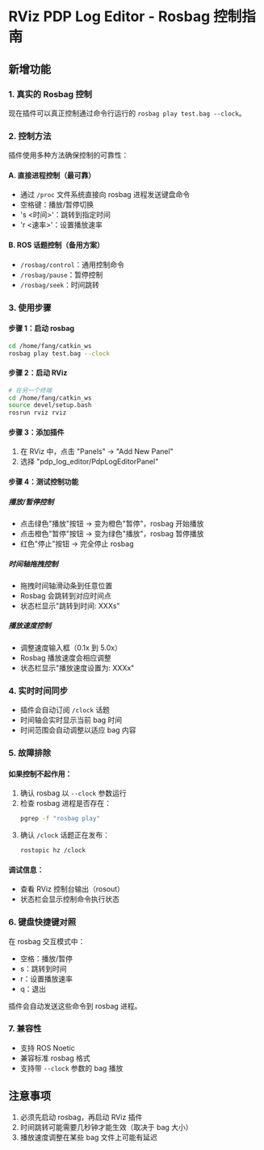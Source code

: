 # RViz PDP Log Editor - Rosbag 控制指南

## 新增功能

### 1. 真实的 Rosbag 控制
现在插件可以真正控制通过命令行运行的 `rosbag play test.bag --clock`。

### 2. 控制方法
插件使用多种方法确保控制的可靠性：

#### A. 直接进程控制（最可靠）
- 通过 `/proc` 文件系统直接向 rosbag 进程发送键盘命令
- 空格键：播放/暂停切换
- 's <时间>'：跳转到指定时间
- 'r <速率>'：设置播放速率

#### B. ROS 话题控制（备用方案）
- `/rosbag/control`：通用控制命令
- `/rosbag/pause`：暂停控制
- `/rosbag/seek`：时间跳转

### 3. 使用步骤

#### 步骤 1：启动 rosbag
```bash
cd /home/fang/catkin_ws
rosbag play test.bag --clock
```

#### 步骤 2：启动 RViz
```bash
# 在另一个终端
cd /home/fang/catkin_ws
source devel/setup.bash
rosrun rviz rviz
```

#### 步骤 3：添加插件
1. 在 RViz 中，点击 "Panels" -> "Add New Panel"
2. 选择 "pdp_log_editor/PdpLogEditorPanel"

#### 步骤 4：测试控制功能

##### 播放/暂停控制
- 点击绿色"播放"按钮 → 变为橙色"暂停"，rosbag 开始播放
- 点击橙色"暂停"按钮 → 变为绿色"播放"，rosbag 暂停播放
- 红色"停止"按钮 → 完全停止 rosbag

##### 时间轴拖拽控制
- 拖拽时间轴滑动条到任意位置
- Rosbag 会跳转到对应时间点
- 状态栏显示"跳转到时间: XXXs"

##### 播放速度控制
- 调整速度输入框（0.1x 到 5.0x）
- Rosbag 播放速度会相应调整
- 状态栏显示"播放速度设置为: XXXx"

### 4. 实时时间同步
- 插件会自动订阅 `/clock` 话题
- 时间轴会实时显示当前 bag 时间
- 时间范围会自动调整以适应 bag 内容

### 5. 故障排除

#### 如果控制不起作用：
1. 确认 rosbag 以 `--clock` 参数运行
2. 检查 rosbag 进程是否存在：
   ```bash
   pgrep -f "rosbag play"
   ```
3. 确认 `/clock` 话题正在发布：
   ```bash
   rostopic hz /clock
   ```

#### 调试信息：
- 查看 RViz 控制台输出（rosout）
- 状态栏会显示控制命令执行状态

### 6. 键盘快捷键对照
在 rosbag 交互模式中：
- 空格：播放/暂停
- s：跳转到时间
- r：设置播放速率
- q：退出

插件会自动发送这些命令到 rosbag 进程。

### 7. 兼容性
- 支持 ROS Noetic
- 兼容标准 rosbag 格式
- 支持带 `--clock` 参数的 bag 播放

## 注意事项
1. 必须先启动 rosbag，再启动 RViz 插件
2. 时间跳转可能需要几秒钟才能生效（取决于 bag 大小）
3. 播放速度调整在某些 bag 文件上可能有延迟
